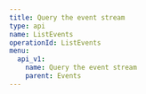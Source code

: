 ```yaml
---
title: Query the event stream
type: api
name: ListEvents
operationId: ListEvents
menu:
  api_v1:
    name: Query the event stream
    parent: Events
---
```

